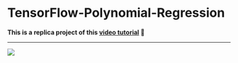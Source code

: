 # TensorFlow-Polynomial-Regression

**This is a replica project of this [video tutorial](https://www.youtube.com/watch?v=tIXDik5SGsI&t=889s) :closed_book:**

---

![](https://user-images.githubusercontent.com/20745708/42421606-e908e4a6-829d-11e8-9952-7e590e207734.gif)
